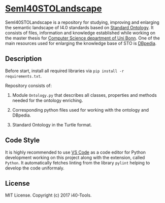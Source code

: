 # [SemI40STOLandscape](https://github.com/i40-Tools/SemI40STOLandscape)
SemI40STOLandscape is a repository for studying, improving and enlarging the semantic landscape of I4.0 standards based on [Standard Ontology](https://github.com/i40-Tools/StandardOntology). It consists of files, information and knowledge established while working on the master thesis for [Computer Science department of Uni Bonn](https://www.informatik.uni-bonn.de/en). One of the main resources used for enlarging the knowledge base of STO is [DBpedia](http://wiki.dbpedia.org/).

## Description
Before start, install all required libraries via `pip install -r requirements.txt`.

Repository consists of:

1) Module `Ontology.py` that describes all classes, properties and methods needed for the ontology enriching.

2) Corresponding python files used for working with the ontology and DBpedia.

3) Standard Ontology in the Turtle format.

## Code Style
It is highly recommended to use [VS Code](https://code.visualstudio.com/) as a code editor for Python development working on this project along with the extension, called `Python`. It automatically fetches linting from the library `pylint` helping to develop the code uniformaly.

## License
MIT License. Copyright (c) 2017 i40-Tools.
